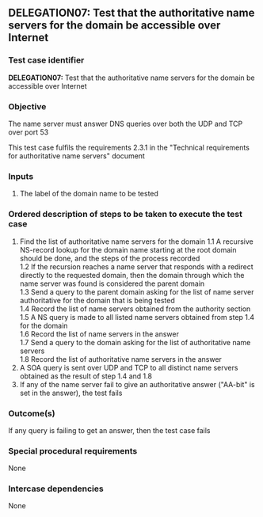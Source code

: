 ## DELEGATION07: Test that the authoritative name servers for the domain be accessible over Internet

### Test case identifier

**DELEGATION07:** Test that the authoritative name servers for the domain be accessible over Internet

### Objective

The name server must answer DNS queries over both the UDP and TCP over port 53

This test case fulfils the requirements 2.3.1 in the "Technical requirements for authoritative name servers" document 

### Inputs

1. The label of the domain name to be tested

### Ordered description of steps to be taken to execute the test case

1. Find the list of authoritative name servers for the domain
1.1 A recursive NS-record lookup for the domain name starting at the root domain should be done, and the steps of the process recorded <br/>
1.2 If the recursion reaches a name server that responds with a redirect directly to the requested domain, then the domain through which the name server was found is considered the parent domain <br/>
1.3 Send a query to the parent domain asking for the list of name server authoritative for the domain that is being tested <br/>
1.4 Record the list of name servers obtained from the authority section <br/>1.5 A NS query is made to all listed name servers obtained from step 1.4 for the domain <br/>
1.6 Record the list of name servers in the answer <br/>
1.7  Send a query to the domain asking for the list of authoritative name servers <br/>
1.8 Record the list of authoritative name servers in the answer <br/>
2. A SOA query is sent over UDP and TCP to all distinct name servers obtained as the result of step 1.4 and 1.8 
3. If any of the name server fail to give an authoritative answer ("AA-bit" is set in the answer), the test fails 

### Outcome(s)

If any query is failing to get an answer, then the test case fails

### Special procedural requirements

None

### Intercase dependencies

None
